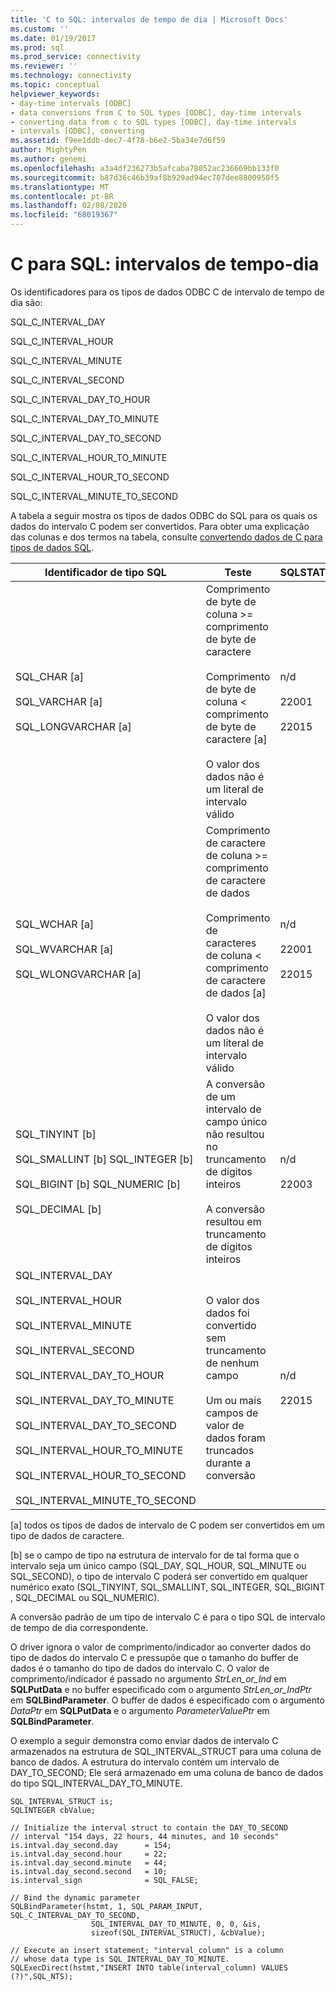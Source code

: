 ```yaml
---
title: 'C to SQL: intervalos de tempo de dia | Microsoft Docs'
ms.custom: ''
ms.date: 01/19/2017
ms.prod: sql
ms.prod_service: connectivity
ms.reviewer: ''
ms.technology: connectivity
ms.topic: conceptual
helpviewer_keywords:
- day-time intervals [ODBC]
- data conversions from C to SQL types [ODBC], day-time intervals
- converting data from c to SQL types [ODBC], day-time intervals
- intervals [ODBC], converting
ms.assetid: f9ee1ddb-dec7-4f78-b6e2-5ba34e7d6f59
author: MightyPen
ms.author: genemi
ms.openlocfilehash: a3a4df236273b5afcaba78052ac236669bb133f0
ms.sourcegitcommit: b87d36c46b39af8b929ad94ec707dee8800950f5
ms.translationtype: MT
ms.contentlocale: pt-BR
ms.lasthandoff: 02/08/2020
ms.locfileid: "68019367"
---
```

# <a name="c-to-sql-day-time-intervals"></a>C para SQL: intervalos de tempo-dia
Os identificadores para os tipos de dados ODBC C de intervalo de tempo de dia são:  
  
 SQL_C_INTERVAL_DAY  
  
 SQL_C_INTERVAL_HOUR  
  
 SQL_C_INTERVAL_MINUTE  
  
 SQL_C_INTERVAL_SECOND  
  
 SQL_C_INTERVAL_DAY_TO_HOUR  
  
 SQL_C_INTERVAL_DAY_TO_MINUTE  
  
 SQL_C_INTERVAL_DAY_TO_SECOND  
  
 SQL_C_INTERVAL_HOUR_TO_MINUTE  
  
 SQL_C_INTERVAL_HOUR_TO_SECOND  
  
 SQL_C_INTERVAL_MINUTE_TO_SECOND  
  
 A tabela a seguir mostra os tipos de dados ODBC do SQL para os quais os dados do intervalo C podem ser convertidos. Para obter uma explicação das colunas e dos termos na tabela, consulte [convertendo dados de C para tipos de dados SQL](../../../odbc/reference/appendixes/converting-data-from-c-to-sql-data-types.md).  
  
|Identificador de tipo SQL|Teste|SQLSTATE|  
|-------------------------|----------|--------------|  
|SQL_CHAR [a]<br /><br /> SQL_VARCHAR [a]<br /><br /> SQL_LONGVARCHAR [a]|Comprimento de byte de coluna >= comprimento de byte de caractere<br /><br /> Comprimento de byte de coluna < comprimento de byte de caractere [a]<br /><br /> O valor dos dados não é um literal de intervalo válido|n/d<br /><br /> 22001<br /><br /> 22015|  
|SQL_WCHAR [a]<br /><br /> SQL_WVARCHAR [a]<br /><br /> SQL_WLONGVARCHAR [a]|Comprimento de caractere de coluna >= comprimento de caractere de dados<br /><br /> Comprimento de caracteres de coluna < comprimento de caractere de dados [a]<br /><br /> O valor dos dados não é um literal de intervalo válido|n/d<br /><br /> 22001<br /><br /> 22015|  
|SQL_TINYINT [b]<br /><br /> SQL_SMALLINT [b] SQL_INTEGER [b]<br /><br /> SQL_BIGINT [b] SQL_NUMERIC [b]<br /><br /> SQL_DECIMAL [b]|A conversão de um intervalo de campo único não resultou no truncamento de dígitos inteiros<br /><br /> A conversão resultou em truncamento de dígitos inteiros|n/d<br /><br /> 22003|  
|SQL_INTERVAL_DAY<br /><br /> SQL_INTERVAL_HOUR<br /><br /> SQL_INTERVAL_MINUTE<br /><br /> SQL_INTERVAL_SECOND<br /><br /> SQL_INTERVAL_DAY_TO_HOUR<br /><br /> SQL_INTERVAL_DAY_TO_MINUTE<br /><br /> SQL_INTERVAL_DAY_TO_SECOND<br /><br /> SQL_INTERVAL_HOUR_TO_MINUTE<br /><br /> SQL_INTERVAL_HOUR_TO_SECOND<br /><br /> SQL_INTERVAL_MINUTE_TO_SECOND|O valor dos dados foi convertido sem truncamento de nenhum campo<br /><br /> Um ou mais campos de valor de dados foram truncados durante a conversão|n/d<br /><br /> 22015|  
  
 [a] todos os tipos de dados de intervalo de C podem ser convertidos em um tipo de dados de caractere.  
  
 [b] se o campo de tipo na estrutura de intervalo for de tal forma que o intervalo seja um único campo (SQL_DAY, SQL_HOUR, SQL_MINUTE ou SQL_SECOND), o tipo de intervalo C poderá ser convertido em qualquer numérico exato (SQL_TINYINT, SQL_SMALLINT, SQL_INTEGER, SQL_BIGINT , SQL_DECIMAL ou SQL_NUMERIC).  
  
 A conversão padrão de um tipo de intervalo C é para o tipo SQL de intervalo de tempo de dia correspondente.  
  
 O driver ignora o valor de comprimento/indicador ao converter dados do tipo de dados do intervalo C e pressupõe que o tamanho do buffer de dados é o tamanho do tipo de dados do intervalo C. O valor de comprimento/indicador é passado no argumento *StrLen_or_Ind* em **SQLPutData** e no buffer especificado com o argumento *StrLen_or_IndPtr* em **SQLBindParameter**. O buffer de dados é especificado com o argumento *DataPtr* em **SQLPutData** e o argumento *ParameterValuePtr* em **SQLBindParameter**.  
  
 O exemplo a seguir demonstra como enviar dados de intervalo C armazenados na estrutura de SQL_INTERVAL_STRUCT para uma coluna de banco de dados. A estrutura do intervalo contém um intervalo de DAY_TO_SECOND; Ele será armazenado em uma coluna de banco de dados do tipo SQL_INTERVAL_DAY_TO_MINUTE.  
  
```  
SQL_INTERVAL_STRUCT is;  
SQLINTEGER cbValue;  
  
// Initialize the interval struct to contain the DAY_TO_SECOND  
// interval "154 days, 22 hours, 44 minutes, and 10 seconds"  
is.intval.day_second.day      = 154;  
is.intval.day_second.hour     = 22;  
is.intval.day_second.minute   = 44;  
is.intval.day_second.second   = 10;  
is.interval_sign              = SQL_FALSE;  
  
// Bind the dynamic parameter  
SQLBindParameter(hstmt, 1, SQL_PARAM_INPUT, SQL_C_INTERVAL_DAY_TO_SECOND,  
                  SQL_INTERVAL_DAY_TO_MINUTE, 0, 0, &is,  
                  sizeof(SQL_INTERVAL_STRUCT), &cbValue);  
  
// Execute an insert statement; "interval_column" is a column  
// whose data type is SQL_INTERVAL_DAY_TO_MINUTE.  
SQLExecDirect(hstmt,"INSERT INTO table(interval_column) VALUES (?)",SQL_NTS);  
```
